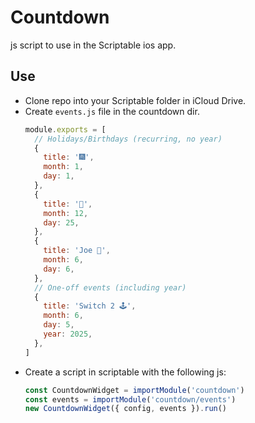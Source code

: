 # Countdown

js script to use in the Scriptable ios app.

## Use

- Clone repo into your Scriptable folder in iCloud Drive.
- Create `events.js` file in the countdown dir.
  ```js
  module.exports = [
    // Holidays/Birthdays (recurring, no year)
    {
      title: '🎆',
      month: 1,
      day: 1,
    },
    {
      title: '🎄',
      month: 12,
      day: 25,
    },
    {
      title: 'Joe 🎂',
      month: 6,
      day: 6,
    },
    // One-off events (including year)
    {
      title: 'Switch 2 🕹️',
      month: 6,
      day: 5,
      year: 2025,
    },
  ]
  ```
- Create a script in scriptable with the following js:
  ```js
  const CountdownWidget = importModule('countdown')
  const events = importModule('countdown/events')
  new CountdownWidget({ config, events }).run()
  ```
